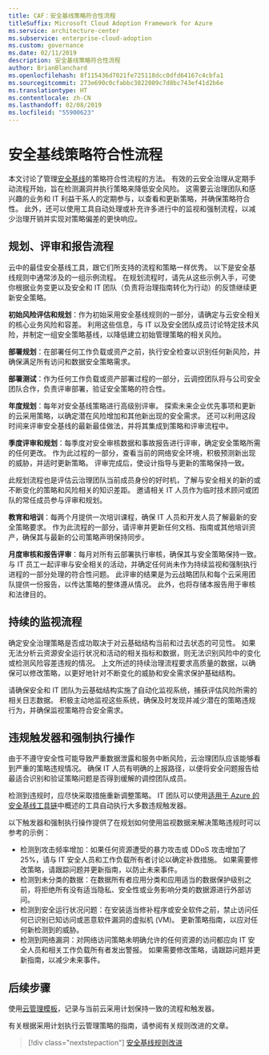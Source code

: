 ```yaml
---
title: CAF：安全基线策略符合性流程
titleSuffix: Microsoft Cloud Adoption Framework for Azure
ms.service: architecture-center
ms.subservice: enterprise-cloud-adoption
ms.custom: governance
ms.date: 02/11/2019
description: 安全基线策略符合性流程
author: BrianBlanchard
ms.openlocfilehash: 8f115436d7021fe725118dcc0dfd64167c4cbfa1
ms.sourcegitcommit: 273e690c0cfabbc3822089c7d8bc743ef41d2b6e
ms.translationtype: HT
ms.contentlocale: zh-CN
ms.lasthandoff: 02/08/2019
ms.locfileid: "55900623"
---
```

# <a name="security-baseline-policy-compliance-processes"></a>安全基线策略符合性流程

本文讨论了管理[安全基线](./overview.md)的策略符合性流程的方法。 有效的云安全治理从定期手动流程开始，旨在检测漏洞并执行策略来降低安全风险。 这需要云治理团队和感兴趣的业务和 IT 利益干系人的定期参与，以查看和更新策略，并确保策略符合性。 此外，还可以使用工具自动处理或补充许多进行中的监视和强制流程，以减少治理开销并实现对策略偏差的更快响应。

## <a name="planning-review-and-reporting-processes"></a>规划、评审和报告流程

云中的最佳安全基线工具，跟它们所支持的流程和策略一样优秀。 以下是安全基线规则中通常涉及的一组示例流程。 在规划流程时，请先从这些示例入手，可使你根据业务变更以及安全和 IT 团队（负责将治理指南转化为行动）的反馈继续更新安全策略。

**初始风险评估和规划**：作为初始采用安全基线规则的一部分，请确定与云安全相关的核心业务风险和容差。 利用这些信息，与 IT 以及安全团队成员讨论特定技术风险，并制定一组安全策略基线，以降低建立初始管理策略的相关风险。

**部署规划**：在部署任何工作负载或资产之前，执行安全检查以识别任何新风险，并确保满足所有访问和数据安全策略需求。

**部署测试**：作为任何工作负载或资产部署过程的一部分，云调控团队将与公司安全团队合作，负责评审部署，验证安全策略的符合性。

**年度规划**：每年对安全基线策略进行高级别评审。 探索未来企业优先事项和更新的云采用策略，以确定潜在风险增加和其他新出现的安全需求。 还可以利用这段时间来评审安全基线的最新最佳做法，并将其集成到策略和评审流程中。

**季度评审和规划**：每季度对安全审核数据和事故报告进行评审，确定安全策略所需的任何更改。 作为此过程的一部分，查看当前的网络安全环境，积极预测新出现的威胁，并适时更新策略。 评审完成后，使设计指导与更新的策略保持一致。

此规划流程也是评估云治理团队当前成员身份的好时机，了解与安全相关的新的或不断变化的策略和风险相关的知识差距。 邀请相关 IT 人员作为临时技术顾问或团队的常任成员参与评审和规划。

**教育和培训**：每两个月提供一次培训课程，确保 IT 人员和开发人员了解最新的安全策略要求。 作为此流程的一部分，请评审并更新任何文档、指南或其他培训资产，确保其与最新的公司策略声明保持同步。

**月度审核和报告评审**：每月对所有云部署执行审核，确保其与安全策略保持一致。 与 IT 员工一起评审与安全相关的活动，并确定任何尚未作为持续监视和强制执行进程的一部分处理的符合性问题。 此评审的结果是为云战略团队和每个云采用团队提供一份报告，以传达策略的整体遵从情况。 此外，也将存储本报告用于审核和法律目的。

## <a name="ongoing-monitoring-processes"></a>持续的监视流程

确定安全治理策略是否成功取决于对云基础结构当前和过去状态的可见性。 如果无法分析云资源安全运行状况和活动的相关指标和数据，则无法识别风险中的变化或检测风险容差违规的情况。 上文所述的持续治理流程要求高质量的数据，以确保可以修改策略，以更好地针对不断变化的威胁和安全需求保护基础结构。

请确保安全和 IT 团队为云基础结构实施了自动化监视系统，捕获评估风险所需的相关日志数据。 积极主动地监视这些系统，确保及时发现并减少潜在的策略违规行为，并确保监视策略符合安全需求。

## <a name="violation-triggers-and-enforcement-actions"></a>违规触发器和强制执行操作

由于不遵守安全性可能导致严重数据泄露和服务中断风险，云治理团队应该能够看到严重的策略违规情况。 确保 IT 人员有明确的上报路径，以便将安全问题报告给最适合识别和验证策略问题是否得到缓解的调控团队成员。  

检测到违规时，应尽快采取措施重新调整策略。 IT 团队可以使用[适用于 Azure 的安全基线工具链](toolchain.md)中概述的工具自动执行大多数违规触发器。

以下触发器和强制执行操作提供了在规划如何使用监视数据来解决策略违规时可以参考的示例：

- 检测到攻击频率增加：如果任何资源遭受的暴力攻击或 DDoS 攻击增加了 25%，请与 IT 安全人员和工作负载所有者讨论以确定补救措施。 如果需要修改策略，请跟踪问题并更新指南，以防止未来事件。
- 检测到未分类的数据：在数据所有者应用分类和应用适当的数据保护级别之前，将拒绝所有没有适当隐私、安全性或业务影响分类的数据源进行外部访问。
- 检测到安全运行状况问题：在安装适当修补程序或安全软件之前，禁止访问任何已识别已知访问或恶意软件漏洞的虚拟机 (VM)。 更新策略指南，以应对任何新检测到的威胁。
- 检测到网络漏洞：对网络访问策略未明确允许的任何资源的访问都应向 IT 安全人员和相关工作负载所有者发出警报。 如果需要修改策略，请跟踪问题并更新指南，以减少未来事件。

## <a name="next-steps"></a>后续步骤

使用[云管理模板](./template.md)，记录与当前云采用计划保持一致的流程和触发器。

有关根据采用计划执行云管理策略的指南，请参阅有关规则改进的文章。

> [!div class="nextstepaction"]
> [安全基线规则改进](./discipline-improvement.md)
